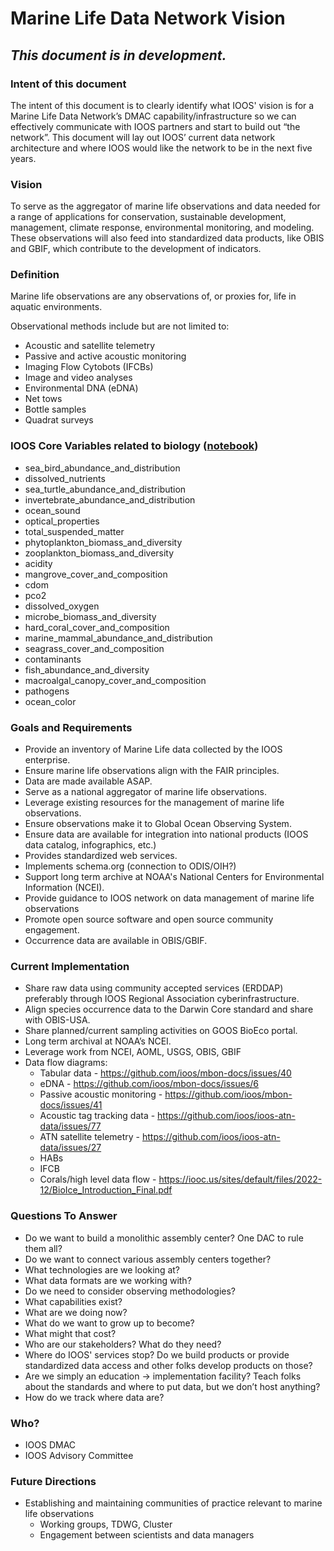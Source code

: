 # Marine Life Data Network Vision
## *This document is in development.*

### Intent of this document
The intent of this document is to clearly identify what IOOS' vision is for a Marine Life Data Network’s DMAC capability/infrastructure so we can effectively communicate with IOOS partners and start to build out “the network”. This document will lay out IOOS’ current data network architecture and where IOOS would like the network to be in the next five years.

### Vision
To serve as the aggregator of marine life observations and data needed for a range of applications for conservation, sustainable development, management, climate response, environmental monitoring, and modeling. These observations will also feed into standardized data products, like OBIS and GBIF, which contribute to the development of indicators.

### Definition
Marine life observations are any observations of, or proxies for, life in aquatic environments.

Observational methods include but are not limited to:
- Acoustic and satellite telemetry
- Passive and active acoustic monitoring
- Imaging Flow Cytobots (IFCBs)
- Image and video analyses
- Environmental DNA (eDNA)
- Net tows
- Bottle samples
- Quadrat surveys

### IOOS Core Variables related to biology ([notebook](https://colab.research.google.com/drive/1BOgOMjYhw0ISif9A3kZ6YRVQexiLLSH5?usp=sharing))
- sea_bird_abundance_and_distribution
- dissolved_nutrients
- sea_turtle_abundance_and_distribution
- invertebrate_abundance_and_distribution
- ocean_sound
- optical_properties
- total_suspended_matter
- phytoplankton_biomass_and_diversity
- zooplankton_biomass_and_diversity
- acidity
- mangrove_cover_and_composition
- cdom
- pco2
- dissolved_oxygen
- microbe_biomass_and_diversity
- hard_coral_cover_and_composition
- marine_mammal_abundance_and_distribution
- seagrass_cover_and_composition
- contaminants
- fish_abundance_and_diversity
- macroalgal_canopy_cover_and_composition
- pathogens
- ocean_color

### Goals and Requirements
- Provide an inventory of Marine Life data collected by the IOOS enterprise.
- Ensure marine life observations align with the FAIR principles.
- Data are made available ASAP.
- Serve as a national aggregator of marine life observations.
- Leverage existing resources for the management of marine life observations.
- Ensure observations make it to Global Ocean Observing System.
- Ensure data are available for integration into national products (IOOS data catalog, infographics, etc.)
- Provides standardized web services.
- Implements schema.org (connection to ODIS/OIH?)
- Support long term archive at NOAA's National Centers for Environmental Information (NCEI).
- Provide guidance to IOOS network on data management of marine life observations
- Promote open source software and open source community engagement.
- Occurrence data are available in OBIS/GBIF.

### Current Implementation
- Share raw data using community accepted services (ERDDAP) preferably through IOOS Regional Association cyberinfrastructure. 
- Align species occurrence data to the Darwin Core standard and share with OBIS-USA.
- Share planned/current sampling activities on GOOS BioEco portal.
- Long term archival at NOAA’s NCEI.
- Leverage work from NCEI, AOML, USGS, OBIS, GBIF
- Data flow diagrams:
  - Tabular data - https://github.com/ioos/mbon-docs/issues/40
  - eDNA - https://github.com/ioos/mbon-docs/issues/6
  - Passive acoustic monitoring - https://github.com/ioos/mbon-docs/issues/41
  - Acoustic tag tracking data - https://github.com/ioos/ioos-atn-data/issues/77
  - ATN satellite telemetry - https://github.com/ioos/ioos-atn-data/issues/27 
  - HABs
  - IFCB
  - Corals/high level data flow - https://iooc.us/sites/default/files/2022-12/BioIce_Introduction_Final.pdf
 
### Questions To Answer
- Do we want to build a monolithic assembly center? One DAC to rule them all?
- Do we want to connect various assembly centers together?
- What technologies are we looking at?
- What data formats are we working with?
- Do we need to consider observing methodologies?
- What capabilities exist?
- What are we doing now?
- What do we want to grow up to become?
- What might that cost?
- Who are our stakeholders? What do they need?
- Where do IOOS' services stop? Do we build products or provide standardized data access and other folks develop products on those?
- Are we simply an education → implementation facility? Teach folks about the standards and where to put data, but we don’t host anything?
- How do we track where data are?

### Who?
- IOOS DMAC
- IOOS Advisory Committee

### Future Directions
- Establishing and maintaining communities of practice relevant to marine life observations
  - Working groups, TDWG, Cluster
  - Engagement between scientists and data managers
